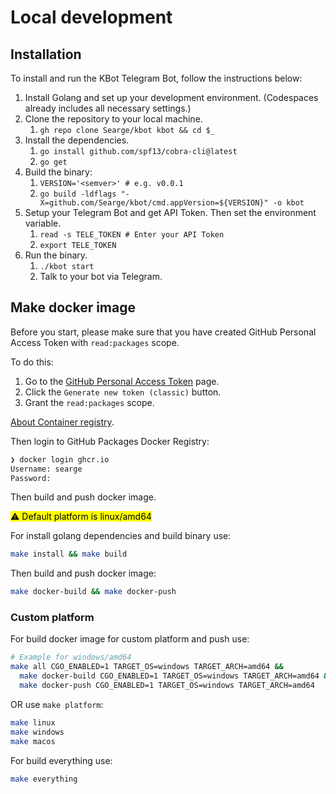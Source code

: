 # Local development

## Installation

To install and run the KBot Telegram Bot, follow the instructions below:

1. Install Golang and set up your development environment. (Codespaces already includes all necessary settings.)
2. Clone the repository to your local machine.
   1. `gh repo clone Searge/kbot kbot && cd $_`
3. Install the dependencies.
   1. `go install github.com/spf13/cobra-cli@latest`
   2. `go get`
4. Build the binary:
   1. `VERSION='<semver>' # e.g. v0.0.1`
   2. `go build -ldflags "-X=github.com/Searge/kbot/cmd.appVersion=${VERSION}" -o kbot`
5. Setup your Telegram Bot and get API Token. Then set the environment variable.
   1. `read -s TELE_TOKEN # Enter your API Token`
   2. `export TELE_TOKEN`
6. Run the binary.
   1. `./kbot start`
   2. Talk to your bot via Telegram.

## Make docker image

Before you start, please make sure that you have created GitHub Personal Access Token with `read:packages` scope.

To do this:

1. Go to the [GitHub Personal Access Token](https://github.com/settings/tokens) page.
2. Click the `Generate new token (classic)` button.
3. Grant the `read:packages` scope.

[About Container registry](https://docs.github.com/en/packages/working-with-a-github-packages-registry/working-with-the-container-registry#about-the-container-registry).

Then login to GitHub Packages Docker Registry:

```bash
❯ docker login ghcr.io
Username: searge
Password:
```

Then build and push docker image.

<!-- markdownlint-disable MD033 -->
<mark>:warning: Default platform is linux/amd64</mark>
<!-- markdownlint-enable MD033 -->

For install golang dependencies and build binary use:

```bash
make install && make build
```

Then build and push docker image:

```bash
make docker-build && make docker-push
```

### Custom platform

For build docker image for custom platform and push use:

```bash
# Example for windows/amd64
make all CGO_ENABLED=1 TARGET_OS=windows TARGET_ARCH=amd64 &&
  make docker-build CGO_ENABLED=1 TARGET_OS=windows TARGET_ARCH=amd64 &&
  make docker-push CGO_ENABLED=1 TARGET_OS=windows TARGET_ARCH=amd64
```

OR use `make platform`:

```bash
make linux
make windows
make macos
```

For build everything use:

```bash
make everything
```
